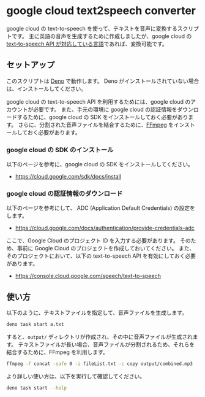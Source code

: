 # google cloud text2speech converter

google cloud の text-to-speech を使って、テキストを音声に変換するスクリプトです。
主に英語の音声を生成するために作成しましたが、google cloud の [text-to-speech API が対応している言語](https://cloud.google.com/text-to-speech/docs/voices)であれば、変換可能です。

## セットアップ
このスクリプトは [Deno](https://deno.land/) で動作します。
Deno がインストールされていない場合は、インストールしてください。

google cloud の text-to-speech API を利用するためには、google cloud のアカウントが必要です。
また、手元の環境に google cloud の認証情報をダウンロードするために、google cloud の SDK をインストールしておく必要があります。
さらに、分割された音声ファイルを結合するために、[FFmpeg](https://ffmpeg.org/) をインストールしておく必要があります。


### google cloud の SDK のインストール
以下のページを参考に、google cloud の SDK をインストールしてください。

- https://cloud.google.com/sdk/docs/install

### google cloud の認証情報のダウンロード
以下のページを参考にして、 ADC (Application Default Credentials) の設定をします。

- https://cloud.google.com/docs/authentication/provide-credentials-adc

ここで、Google Cloud のプロジェクト ID を入力する必要があります。
そのため、事前に Google Cloud のプロジェクトを作成しておいてください。
また、そのプロジェクトにおいて、以下の text-to-speech API を有効にしておく必要があります。

- https://console.cloud.google.com/speech/text-to-speech

## 使い方

以下のように、テキストファイルを指定して、音声ファイルを生成します。

```bash
deno task start a.txt
```

すると、`output/` ディレクトリが作成され、その中に音声ファイルが生成されます。
テキストファイルが長い場合、音声ファイルが分割されるため、それらを結合するために、FFmpeg を利用します。

```bash
ffmpeg -f concat -safe 0 -i fileList.txt -c copy output/combined.mp3
```

より詳しい使い方は、以下を実行して確認してください。

```bash
deno task start --help
```